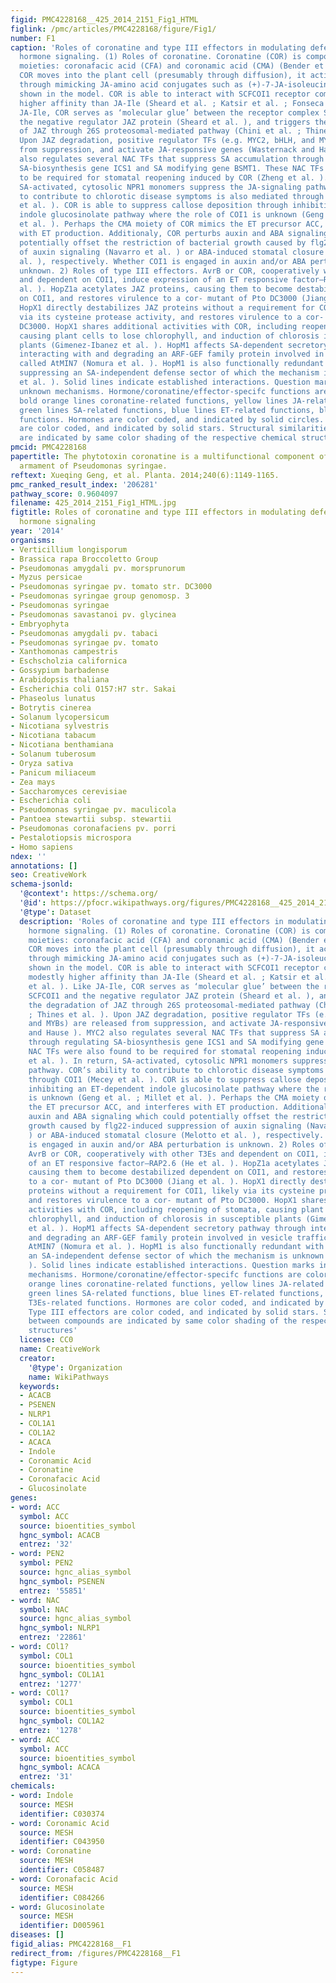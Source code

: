 ```yaml
---
figid: PMC4228168__425_2014_2151_Fig1_HTML
figlink: /pmc/articles/PMC4228168/figure/Fig1/
number: F1
caption: 'Roles of coronatine and type III effectors in modulating defense-related
  hormone signaling. (1) Roles of coronatine. Coronatine (COR) is composed of two
  moieties: coronafacic acid (CFA) and coronamic acid (CMA) (Bender et al. ). Once
  COR moves into the plant cell (presumably through diffusion), it activates JA-signaling
  through mimicking JA-amino acid conjugates such as (+)-7-JA-isoleucine (JA-Ile)
  shown in the model. COR is able to interact with SCFCOI1 receptor complex with modestly
  higher affinity than JA-Ile (Sheard et al. ; Katsir et al. ; Fonseca et al. ). Like
  JA-Ile, COR serves as ‘molecular glue’ between the receptor complex SCFCOI1 and
  the negative regulator JAZ protein (Sheard et al. ), and triggers the degradation
  of JAZ through 26S proteosomal-mediated pathway (Chini et al. ; Thines et al. ).
  Upon JAZ degradation, positive regulator TFs (e.g. MYC2, bHLH, and MYBs) are released
  from suppression, and activate JA-responsive genes (Wasternack and Hause ). MYC2
  also regulates several NAC TFs that suppress SA accumulation through regulating
  SA-biosynthesis gene ICS1 and SA modifying gene BSMT1. These NAC TFs were also found
  to be required for stomatal reopening induced by COR (Zheng et al. ). In return,
  SA-activated, cytosolic NPR1 monomers suppress the JA-signaling pathway. COR’s ability
  to contribute to chlorotic disease symptoms is also mediated through COI1 (Mecey
  et al. ). COR is able to suppress callose deposition through inhibiting an ET-dependent
  indole glucosinolate pathway where the role of COI1 is unknown (Geng et al. ; Millet
  et al. ). Perhaps the CMA moiety of COR mimics the ET precursor ACC, and interferes
  with ET production. Additionaly, COR perturbs auxin and ABA signaling which could
  potentially offset the restriction of bacterial growth caused by flg22-induced suppression
  of auxin signaling (Navarro et al. ) or ABA-induced stomatal closure (Melotto et
  al. ), respectively. Whether COI1 is engaged in auxin and/or ABA perturbation is
  unknown. 2) Roles of type III effectors. AvrB or COR, cooperatively with other T3Es
  and dependent on COI1, induce expression of an ET responsive factor—RAP2.6 (He et
  al. ). HopZ1a acetylates JAZ proteins, causing them to become destabilized dependent
  on COI1, and restores virulence to a cor- mutant of Pto DC3000 (Jiang et al. ).
  HopX1 directly destabilizes JAZ proteins without a requirement for COI1, likely
  via its cysteine protease activity, and restores virulence to a cor- mutant of Pto
  DC3000. HopX1 shares additional activities with COR, including reopening of stomata,
  causing plant cells to lose chlorophyll, and induction of chlorosis in susceptible
  plants (Gimenez-Ibanez et al. ). HopM1 affects SA-dependent secretory pathway through
  interacting with and degrading an ARF-GEF family protein involved in vesicle trafficking
  called AtMIN7 (Nomura et al. ). HopM1 is also functionally redundant with COR in
  suppressing an SA-independent defense sector of which the mechanism is unknown (Geng
  et al. ). Solid lines indicate established interactions. Question marks indicate
  unknown mechanisms. Hormone/coronatine/effector-specifc functions are color coded:
  bold orange lines coronatine-related functions, yellow lines JA-related functions,
  green lines SA-related functions, blue lines ET-related functions, black lines T3Es-related
  functions. Hormones are color coded, and indicated by solid circles. Type III effectors
  are color coded, and indicated by solid stars. Structural similarities between compounds
  are indicated by same color shading of the respective chemical structures'
pmcid: PMC4228168
papertitle: The phytotoxin coronatine is a multifunctional component of the virulence
  armament of Pseudomonas syringae.
reftext: Xueqing Geng, et al. Planta. 2014;240(6):1149-1165.
pmc_ranked_result_index: '206281'
pathway_score: 0.9604097
filename: 425_2014_2151_Fig1_HTML.jpg
figtitle: Roles of coronatine and type III effectors in modulating defense-related
  hormone signaling
year: '2014'
organisms:
- Verticillium longisporum
- Brassica rapa Broccoletto Group
- Pseudomonas amygdali pv. morsprunorum
- Myzus persicae
- Pseudomonas syringae pv. tomato str. DC3000
- Pseudomonas syringae group genomosp. 3
- Pseudomonas syringae
- Pseudomonas savastanoi pv. glycinea
- Embryophyta
- Pseudomonas amygdali pv. tabaci
- Pseudomonas syringae pv. tomato
- Xanthomonas campestris
- Eschscholzia californica
- Gossypium barbadense
- Arabidopsis thaliana
- Escherichia coli O157:H7 str. Sakai
- Phaseolus lunatus
- Botrytis cinerea
- Solanum lycopersicum
- Nicotiana sylvestris
- Nicotiana tabacum
- Nicotiana benthamiana
- Solanum tuberosum
- Oryza sativa
- Panicum miliaceum
- Zea mays
- Saccharomyces cerevisiae
- Escherichia coli
- Pseudomonas syringae pv. maculicola
- Pantoea stewartii subsp. stewartii
- Pseudomonas coronafaciens pv. porri
- Pestalotiopsis microspora
- Homo sapiens
ndex: ''
annotations: []
seo: CreativeWork
schema-jsonld:
  '@context': https://schema.org/
  '@id': https://pfocr.wikipathways.org/figures/PMC4228168__425_2014_2151_Fig1_HTML.html
  '@type': Dataset
  description: 'Roles of coronatine and type III effectors in modulating defense-related
    hormone signaling. (1) Roles of coronatine. Coronatine (COR) is composed of two
    moieties: coronafacic acid (CFA) and coronamic acid (CMA) (Bender et al. ). Once
    COR moves into the plant cell (presumably through diffusion), it activates JA-signaling
    through mimicking JA-amino acid conjugates such as (+)-7-JA-isoleucine (JA-Ile)
    shown in the model. COR is able to interact with SCFCOI1 receptor complex with
    modestly higher affinity than JA-Ile (Sheard et al. ; Katsir et al. ; Fonseca
    et al. ). Like JA-Ile, COR serves as ‘molecular glue’ between the receptor complex
    SCFCOI1 and the negative regulator JAZ protein (Sheard et al. ), and triggers
    the degradation of JAZ through 26S proteosomal-mediated pathway (Chini et al.
    ; Thines et al. ). Upon JAZ degradation, positive regulator TFs (e.g. MYC2, bHLH,
    and MYBs) are released from suppression, and activate JA-responsive genes (Wasternack
    and Hause ). MYC2 also regulates several NAC TFs that suppress SA accumulation
    through regulating SA-biosynthesis gene ICS1 and SA modifying gene BSMT1. These
    NAC TFs were also found to be required for stomatal reopening induced by COR (Zheng
    et al. ). In return, SA-activated, cytosolic NPR1 monomers suppress the JA-signaling
    pathway. COR’s ability to contribute to chlorotic disease symptoms is also mediated
    through COI1 (Mecey et al. ). COR is able to suppress callose deposition through
    inhibiting an ET-dependent indole glucosinolate pathway where the role of COI1
    is unknown (Geng et al. ; Millet et al. ). Perhaps the CMA moiety of COR mimics
    the ET precursor ACC, and interferes with ET production. Additionaly, COR perturbs
    auxin and ABA signaling which could potentially offset the restriction of bacterial
    growth caused by flg22-induced suppression of auxin signaling (Navarro et al.
    ) or ABA-induced stomatal closure (Melotto et al. ), respectively. Whether COI1
    is engaged in auxin and/or ABA perturbation is unknown. 2) Roles of type III effectors.
    AvrB or COR, cooperatively with other T3Es and dependent on COI1, induce expression
    of an ET responsive factor—RAP2.6 (He et al. ). HopZ1a acetylates JAZ proteins,
    causing them to become destabilized dependent on COI1, and restores virulence
    to a cor- mutant of Pto DC3000 (Jiang et al. ). HopX1 directly destabilizes JAZ
    proteins without a requirement for COI1, likely via its cysteine protease activity,
    and restores virulence to a cor- mutant of Pto DC3000. HopX1 shares additional
    activities with COR, including reopening of stomata, causing plant cells to lose
    chlorophyll, and induction of chlorosis in susceptible plants (Gimenez-Ibanez
    et al. ). HopM1 affects SA-dependent secretory pathway through interacting with
    and degrading an ARF-GEF family protein involved in vesicle trafficking called
    AtMIN7 (Nomura et al. ). HopM1 is also functionally redundant with COR in suppressing
    an SA-independent defense sector of which the mechanism is unknown (Geng et al.
    ). Solid lines indicate established interactions. Question marks indicate unknown
    mechanisms. Hormone/coronatine/effector-specifc functions are color coded: bold
    orange lines coronatine-related functions, yellow lines JA-related functions,
    green lines SA-related functions, blue lines ET-related functions, black lines
    T3Es-related functions. Hormones are color coded, and indicated by solid circles.
    Type III effectors are color coded, and indicated by solid stars. Structural similarities
    between compounds are indicated by same color shading of the respective chemical
    structures'
  license: CC0
  name: CreativeWork
  creator:
    '@type': Organization
    name: WikiPathways
  keywords:
  - ACACB
  - PSENEN
  - NLRP1
  - COL1A1
  - COL1A2
  - ACACA
  - Indole
  - Coronamic Acid
  - Coronatine
  - Coronafacic Acid
  - Glucosinolate
genes:
- word: ACC
  symbol: ACC
  source: bioentities_symbol
  hgnc_symbol: ACACB
  entrez: '32'
- word: PEN2
  symbol: PEN2
  source: hgnc_alias_symbol
  hgnc_symbol: PSENEN
  entrez: '55851'
- word: NAC
  symbol: NAC
  source: hgnc_alias_symbol
  hgnc_symbol: NLRP1
  entrez: '22861'
- word: COl1?
  symbol: COL1
  source: bioentities_symbol
  hgnc_symbol: COL1A1
  entrez: '1277'
- word: COl1?
  symbol: COL1
  source: bioentities_symbol
  hgnc_symbol: COL1A2
  entrez: '1278'
- word: ACC
  symbol: ACC
  source: bioentities_symbol
  hgnc_symbol: ACACA
  entrez: '31'
chemicals:
- word: Indole
  source: MESH
  identifier: C030374
- word: Coronamic Acid
  source: MESH
  identifier: C043950
- word: Coronatine
  source: MESH
  identifier: C058487
- word: Coronafacic Acid
  source: MESH
  identifier: C084266
- word: Glucosinolate
  source: MESH
  identifier: D005961
diseases: []
figid_alias: PMC4228168__F1
redirect_from: /figures/PMC4228168__F1
figtype: Figure
---
```


